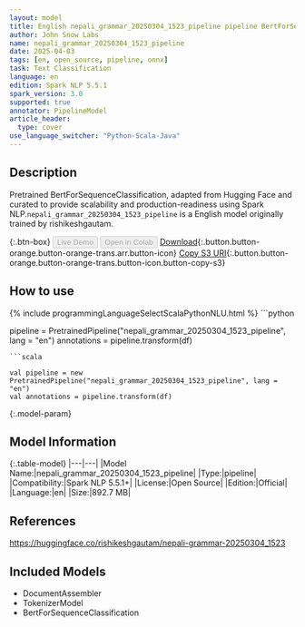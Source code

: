 ```yaml
---
layout: model
title: English nepali_grammar_20250304_1523_pipeline pipeline BertForSequenceClassification from rishikeshgautam
author: John Snow Labs
name: nepali_grammar_20250304_1523_pipeline
date: 2025-04-03
tags: [en, open_source, pipeline, onnx]
task: Text Classification
language: en
edition: Spark NLP 5.5.1
spark_version: 3.0
supported: true
annotator: PipelineModel
article_header:
  type: cover
use_language_switcher: "Python-Scala-Java"
---
```


## Description

Pretrained BertForSequenceClassification, adapted from Hugging Face and curated to provide scalability and production-readiness using Spark NLP.`nepali_grammar_20250304_1523_pipeline` is a English model originally trained by rishikeshgautam.

{:.btn-box}
<button class="button button-orange" disabled>Live Demo</button>
<button class="button button-orange" disabled>Open in Colab</button>
[Download](https://s3.amazonaws.com/auxdata.johnsnowlabs.com/public/models/nepali_grammar_20250304_1523_pipeline_en_5.5.1_3.0_1743680731720.zip){:.button.button-orange.button-orange-trans.arr.button-icon}
[Copy S3 URI](s3://auxdata.johnsnowlabs.com/public/models/nepali_grammar_20250304_1523_pipeline_en_5.5.1_3.0_1743680731720.zip){:.button.button-orange.button-orange-trans.button-icon.button-copy-s3}

## How to use



<div class="tabs-box" markdown="1">
{% include programmingLanguageSelectScalaPythonNLU.html %}
```python

pipeline = PretrainedPipeline("nepali_grammar_20250304_1523_pipeline", lang = "en")
annotations =  pipeline.transform(df)   

```
```scala

val pipeline = new PretrainedPipeline("nepali_grammar_20250304_1523_pipeline", lang = "en")
val annotations = pipeline.transform(df)

```
</div>

{:.model-param}
## Model Information

{:.table-model}
|---|---|
|Model Name:|nepali_grammar_20250304_1523_pipeline|
|Type:|pipeline|
|Compatibility:|Spark NLP 5.5.1+|
|License:|Open Source|
|Edition:|Official|
|Language:|en|
|Size:|892.7 MB|

## References

https://huggingface.co/rishikeshgautam/nepali-grammar-20250304_1523

## Included Models

- DocumentAssembler
- TokenizerModel
- BertForSequenceClassification